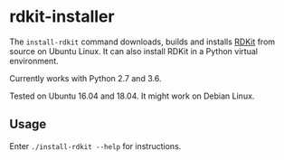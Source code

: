 # rdkit-installer #

The `install-rdkit` command downloads, builds and installs
[RDKit](https://github.com/rdkit/rdkit) from source on Ubuntu Linux. It can
also install RDKit in a Python virtual environment.

Currently works with Python 2.7 and 3.6.

Tested on Ubuntu 16.04 and 18.04. It might work on Debian Linux.


## Usage ##

Enter `./install-rdkit --help` for instructions.

